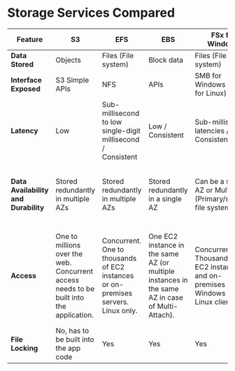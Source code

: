 # Storage Services Compared

| **Feature**                          | **S3**                                                                                  | **EFS**                                                                           | **EBS**                                                                                         | **FSx for Windows**                                                              | **FSx for Lustre**                                                                                     |
| ------------------------------------ | --------------------------------------------------------------------------------------- | --------------------------------------------------------------------------------- | ----------------------------------------------------------------------------------------------- | -------------------------------------------------------------------------------- | ------------------------------------------------------------------------------------------------------ |
| **Data Stored**                      | Objects                                                                                 | Files (File system)                                                               | Block data                                                                                      | Files (File system)                                                              | Files (File system)                                                                                    |
| **Interface Exposed**                | S3 Simple APIs                                                                          | NFS                                                                               | APIs                                                                                            | SMB for Windows (CIFS for Linux)                                                 | NFS                                                                                                    |
| **Latency**                          | Low                                                                                     | Sub-millisecond to low single-digit millisecond / Consistent                      | Low / Consistent                                                                                | Sub-millisecond latencies / Consistent                                           | Sub-millisecond latencies / Consistent                                                                 |
| **Data Availability and Durability** | Stored redundantly in multiple AZs                                                      | Stored redundantly in multiple AZs                                                | Stored redundantly in a single AZ                                                               | Can be a single AZ or Multi-AZ (Primary/standby file systems)                    | Single AZ, with or without replication (Scratch and Persistent)                                        |
| **Access**                           | One to millions over the web. Concurrent access needs to be built into the application. | Concurrent. One to thousands of EC2 instances or on-premises servers. Linux only. | One EC2 instance in the same AZ (or multiple instances in the same AZ in case of Multi-Attach). | Concurrent. Thousands of EC2 instances and on-premises Windows or Linux clients. | Concurrent. Thousands of Linux clients in AWS and/or on-premises. (Must have Lustre client installed.) |
| **File Locking**                     | No, has to be built into the app code                                                   | Yes                                                                               | Yes                                                                                             | Yes                                                                              | Yes                                                                                                    |

